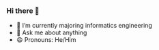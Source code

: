 ### Hi there 👋

- 🌱 I’m currently majoring informatics engineering
- 💬 Ask me about anything
- 😄 Pronouns: He/Him
